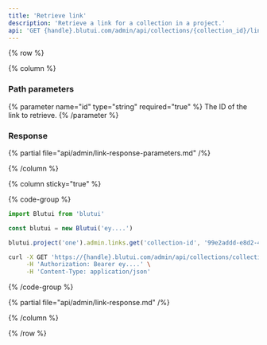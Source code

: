 ```yaml
---
title: 'Retrieve link'
description: 'Retrieve a link for a collection in a project.'
api: 'GET {handle}.blutui.com/admin/api/collections/{collection_id}/links/{id}'
---
```


{% row %}

{% column %}
### Path parameters

{% parameter name="id" type="string" required="true" %}
The ID of the link to retrieve.
{% /parameter %}

### Response

{% partial file="api/admin/link-response-parameters.md" /%}

{% /column %}

{% column sticky="true" %}

{% code-group %}

```ts {% process=false filename="Node.js" %}
import Blutui from 'blutui'

const blutui = new Blutui('ey....')

blutui.project('one').admin.links.get('collection-id', '99e2addd-e8d2-45c3-8184-fbcae8a6cf29')
```

```bash {% process=false filename="cURL" %}
curl -X GET 'https://{handle}.blutui.com/admin/api/collections/collections-id/links/99e2addd-e8d2-45c3-8184-fbcae8a6cf29' \
     -H 'Authorization: Bearer ey....' \
     -H 'Content-Type: application/json'
```

{% /code-group %}

{% partial file="api/admin/link-response.md" /%}

{% /column %}

{% /row %}
